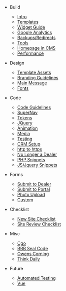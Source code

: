 - Build
  - [Intro](intro.md)
  - [Templates](templates.md)
  - [Widget Guide](widget-guide.md)
  - [Google Analytics](google-analytics.md)
  - [Backups/Redirects](backups-redirects.md)
  - [Tools](tools.md)
  - [Homepage in CMS](homepage-in-cms.md)
  - [Performance](performance.md)
- Design
  - [Template Assets](template-assets.md)
  - [Branding Guidelines](branding-guidelines.md)
  - [Main Message](main-message.md)
  - [Fonts](fonts.md)
- Code
  - [Code Guidelines](code-guidelines.md)
  - [SuperNav](supernav.md)
  - [Tokens](tokens.md)
  - [JQuery](jquery.md)
  - [Animation](animation.md)
  - [Media](media.md)
  - [Testing](testing.md)
  - [CRM Setup](crm.md)
  - [http to https](http-to-https.md)
  - [No Longer a Dealer](no-longer-dealer.md)
  - [PHP Snippets](php-snippets.md)
  - [JS/Jquery Snippets](javascript-jquery-snippets.md)
- Forms 
  - [Submit to Dealer](submit-to-dealer.md)
  - [Submit to Portal](submit-to-portal.md)
  - [Photo Upload](photo-upload.md)
  - [Custom](custom-forms.md)
- Checklist 
  - [New Site Checklist](checklist.md)
  - [Site Review Checklist](site-review-checklist.md)
  
- Misc
  - [Cgo](cgo.md) 
  - [BBB Seal Code](bbb-seal-code.md)
  - [Owens Corning](owens-corning.md)
  - [Think Daily](think-daily.md)
- Future
  - [Automated Testing](automated-testing.md)
  - [Vue](vue.md)
  

  
  
